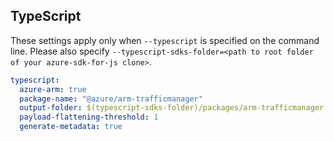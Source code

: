 ## TypeScript

These settings apply only when `--typescript` is specified on the command line.
Please also specify `--typescript-sdks-folder=<path to root folder of your azure-sdk-for-js clone>`.

``` yaml $(typescript)
typescript:
  azure-arm: true
  package-name: "@azure/arm-trafficmanager"
  output-folder: $(typescript-sdks-folder)/packages/arm-trafficmanager
  payload-flattening-threshold: 1
  generate-metadata: true
```
